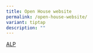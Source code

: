 ```yaml
---
title: Open House website
permalink: /open-house-website/
variant: tiptap
description: ""
---
```

<p><a href="https://youtube.com/shorts/9LQZI2Qs1Ts" rel="noopener nofollow" target="_blank">ALP</a>
</p>